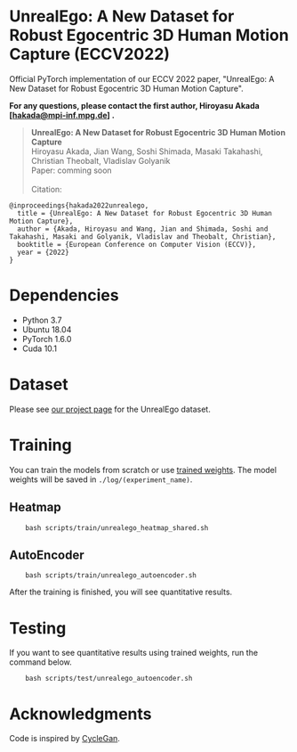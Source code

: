 # UnrealEgo: A New Dataset for Robust Egocentric 3D Human Motion Capture (ECCV2022)

Official PyTorch implementation of our ECCV 2022 paper, "UnrealEgo: A New Dataset for Robust Egocentric 3D Human Motion Capture".

**For any questions, please contact the first author, Hiroyasu Akada [hakada@mpi-inf.mpg.de] .**


> **UnrealEgo: A New Dataset for Robust Egocentric 3D Human Motion Capture**<br>
Hiroyasu Akada, Jian Wang, Soshi Shimada, Masaki Takahashi, Christian Theobalt, Vladislav Golyanik<br>
> Paper: comming soon<br><br>
> Citation: 

    @inproceedings{hakada2022unrealego,
      title = {UnrealEgo: A New Dataset for Robust Egocentric 3D Human Motion Capture},
      author = {Akada, Hiroyasu and Wang, Jian and Shimada, Soshi and Takahashi, Masaki and Golyanik, Vladislav and Theobalt, Christian},
      booktitle = {European Conference on Computer Vision (ECCV)}, 
      year = {2022}
    } 
	

# Dependencies 

- Python 3.7
- Ubuntu 18.04
- PyTorch 1.6.0
- Cuda 10.1

# Dataset

Please see [our project page](https://4dqv.mpi-inf.mpg.de/UnrealEgo/) for the UnrealEgo dataset.

# Training

You can train the models from scratch or use [trained weights](https://drive.google.com/drive/folders/1uTS6Z3BJ4oMz1YbQXSVC1M2Y924CTMs0?usp=sharing). The model weights will be saved in `./log/(experiment_name)`.

## Heatmap

        bash scripts/train/unrealego_heatmap_shared.sh
        
        
## AutoEncoder 

        bash scripts/train/unrealego_autoencoder.sh

After the training is finished, you will see quantitative results.


# Testing

If you want to see quantitative results using trained weights, run the command below.

        bash scripts/test/unrealego_autoencoder.sh


# Acknowledgments
Code is inspired by [CycleGan](https://github.com/junyanz/pytorch-CycleGAN-and-pix2pix).

